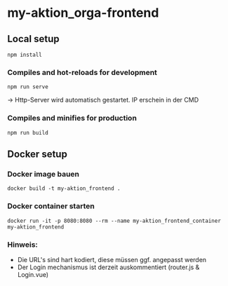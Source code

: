 # my-aktion_orga-frontend



## Local setup
```
npm install
```

### Compiles and hot-reloads for development
```
npm run serve
```
 -> Http-Server wird automatisch gestartet. IP erschein in der CMD

### Compiles and minifies for production
```
npm run build
```


## Docker setup

### Docker image bauen
```
docker build -t my-aktion_frontend .
```

### Docker container starten
```
docker run -it -p 8080:8080 --rm --name my-aktion_frontend_container my-aktion_frontend
```

### Hinweis:
- Die URL's sind hart kodiert, diese müssen ggf. angepasst werden
- Der Login mechanismus ist derzeit auskommentiert (router.js & Login.vue)
